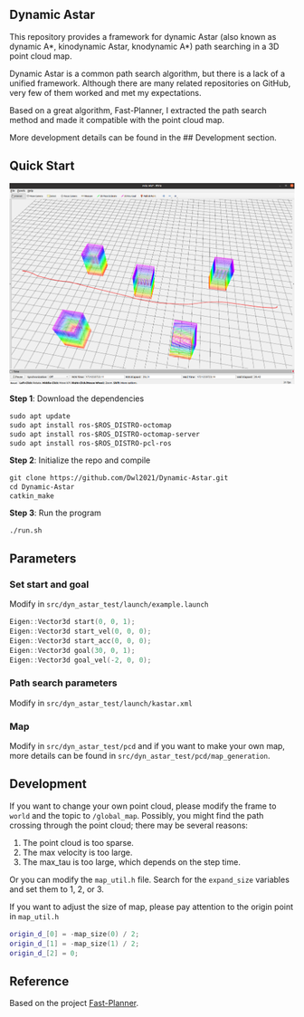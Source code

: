 ## Dynamic Astar

This repository provides a framework for dynamic Astar (also known as dynamic A*, kinodynamic Astar, knodynamic A*) path searching in a 3D point cloud map.

Dynamic Astar is a common path search algorithm, but there is a lack of a unified framework. Although there are many related repositories on GitHub, very few of them worked and met my expectations.

Based on a great algorithm, Fast-Planner, I extracted the path search method and made it compatible with the point cloud map.

More development details can be found in the ## Development section.


## Quick Start

<p align="center">
  <img src="./assets/img1.png" alt="example" />
</p>


**Step 1**: Download the dependencies
```shell
sudo apt update
sudo apt install ros-$ROS_DISTRO-octomap
sudo apt install ros-$ROS_DISTRO-octomap-server
sudo apt install ros-$ROS_DISTRO-pcl-ros
```

**Step 2**: Initialize the repo and compile
```shell
git clone https://github.com/Dwl2021/Dynamic-Astar.git
cd Dynamic-Astar
catkin_make
```

**Step 3**: Run the program
```shell
./run.sh
```

## Parameters

### Set start and goal

Modify in `src/dyn_astar_test/launch/example.launch`
```cpp
Eigen::Vector3d start(0, 0, 1);
Eigen::Vector3d start_vel(0, 0, 0);
Eigen::Vector3d start_acc(0, 0, 0);
Eigen::Vector3d goal(30, 0, 1);
Eigen::Vector3d goal_vel(-2, 0, 0);
```

### Path search parameters

Modify in `src/dyn_astar_test/launch/kastar.xml`

### Map

Modify in `src/dyn_astar_test/pcd` and if you want to make your own map, more details can be found in `src/dyn_astar_test/pcd/map_generation`.

## Development

If you want to change your own point cloud, please modify the frame to `world` and the topic to `/global_map`. Possibly, you might find the path crossing through the point cloud; there may be several reasons:

1. The point cloud is too sparse.
2. The max velocity is too large.
3. The max_tau is too large, which depends on the step time.

Or you can modify the `map_util.h` file. Search for the `expand_size` variables and set them to 1, 2, or 3.

If you want to adjust the size of map, please pay attention to the origin point in `map_util.h`
```cpp
origin_d_[0] = -map_size(0) / 2;
origin_d_[1] = -map_size(1) / 2;
origin_d_[2] = 0;
```

## Reference

Based on the project [Fast-Planner](https://github.com/HKUST-Aerial-Robotics/Fast-Planner).
